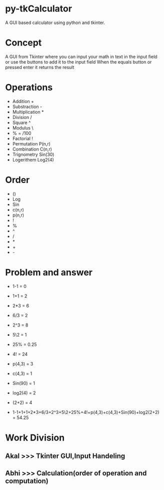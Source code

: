 # py-tkCalculator
A GUI based calculator using python and tkinter.

# Concept
A GUI from Tkinter where you can input your math in text in the input field or use the buttons to add it to the input field When the equals button or pressed enter it returns the result

# Operations
* Addition + 
* Substraction - 
* Multiplication * 
* Division / 
* Square ^ 
* Modulus \ 
* % = /100 
* Factorial ! 
* Permutation P(n,r) 
* Combination C(n,r) 
* Trignometry Sin(30) 
* Logerithem Log2(4)

# Order
* () 
* Log 
* Sin 
* c(n,r) 
* p(n,r) 
* ! 
* %
* ^
* /
* \*
* \+
* \-

# Problem and answer
* 1-1 = 0 
* 1+1 = 2 
* 2*3 = 6 
* 6/3 = 2 
* 2^3 = 8 
* 5\2 = 1 
* 25% = 0.25
* 4! = 24 
* p(4,3) = 3 
* c(4,3) = 1 
* Sin(90) = 1 
* log2(4) = 2 
* (2+2) = 4

* 1-1+1+1+2*3+6/3+2^3+5\2+25%+4!+p(4,3)+c(4,3)+Sin(90)+log2(2+2) = 54.25

# Work Division
Akal >>> Tkinter GUI,Input Handeling 
---
Abhi >>> Calculation(order of operation and computation)
---
